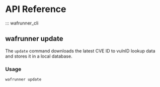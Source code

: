 
# API Reference

::: wafrunner_cli

## wafrunner update

The `update` command downloads the latest CVE ID to vulnID lookup data and stores it in a local database.

### Usage

```bash
wafrunner update
```
